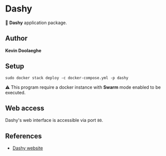# Dashy

:triangular_flag_on_post: **Dashy** application package.

## Author

**Kevin Doolaeghe**

## Setup

```
sudo docker stack deploy -c docker-compose.yml -p dashy
```

:warning: This program require a docker instance with **Swarm** mode enabled to be executed.

## Web access

Dashy's web interface is accessible via port `80`.

## References

* [Dashy website](https://dashy.to/)
